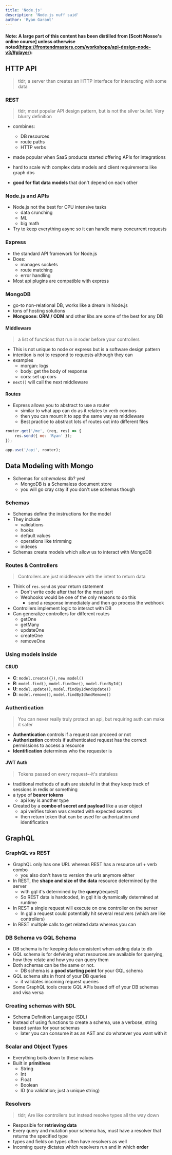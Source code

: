 ```yaml
---
title: 'Node.js'
description: 'Node.js nuff said'
author: 'Ryan Garant'
---
```


#### Note: A large part of this content has been distilled from [Scott Mosse's online course] unless otherwise noted(https://frontendmasters.com/workshops/api-design-node-v3/#player):

<article id="1">

## HTTP API

> tldr; a server than creates an HTTP interface for interacting with some data

### REST

> tldr; most popular API design pattern, but is not the silver bullet. Very blurry definition

-   combines:

    -   DB resources
    -   route paths
    -   HTTP verbs

-   made popular when SaaS products started offering APIs for integrations
-   hard to scale with complex data models and client requirements like graph dbs
-   **good for flat data models** that don't depend on each other

### Node.js and APIs

-   Node.js not the best for CPU intensive tasks
    -   data crunching
    -   ML
    -   big math
-   Try to keep everything async so it can handle many concurrent requests

### Express

-   the standard API framework for Node.js
-   Does:
    -   manages sockets
    -   route matching
    -   error handling
-   Most api plugins are compatible with express

### MongoDB

-   go-to non-relational DB, works like a dream in Node.js
-   tons of hosting solutions
-   **Mongoose: ORM / ODM** and other libs are some of the best for any DB

#### Middleware

> a list of functions that run in roder before your controllers

-   This is not unique to node or express but is a software design pattern
-   intention is not to respond to requests although they can
-   examples
    -   morgan: logs
    -   body: get the body of response
    -   cors: set up cors
-   `next()` will call the next middleware

#### Routes

-   Express allows you to abstract to use a router
    -   similar to what app can do as it relates to verb combos
    -   then you can mount it to app the same way as middleware
    -   Best practice to abstract lots of routes out into different files

```js
router.get('/me', (req, res) => {
    res.send({ me: 'Ryan' });
});

app.use('/api', router);
```

</article>

<article id="2">

## Data Modeling with Mongo

-   Schemas for _schemaless_ db? yes!
    -   MongoDB is a Schemaless document store
    -   you will go cray cray if you don't use schemas though

### Schemas

-   Schemas define the instructions for the model
-   They include
    -   validations
    -   hooks
    -   default values
    -   operations like trimming
    -   indexes
-   Schemas create models which allow us to interact with MongoDB

### Routes & Controllers

> Controllers are just middleware with the intent to return data

-   Think of `res.send` as your return statement
    -   Don't write code after that for the most part
    -   Webhooks would be one of the only reasons to do this
        -   send a response immediately and then go process the webhook
-   Controllers implement logic to interact with DB
-   Can generalize controllers for different routes
    -   getOne
    -   getMany
    -   updateOne
    -   createOne
    -   removeOne

### Using models inside

#### CRUD

-   **C**: `model.create({})`, `new model()`
-   **R**: `model.find()`, `model.findOne()`, `model.findById()`
-   **U**: `model.update()`, `model.findByIdAndUpdate()`
-   **D**: `model.remove()`, `model.findByIdAndRemove()`

### Authentication

> You can never really truly protect an api, but requiring auth can make it safer

-   **Authentication** controls if a request can proceed or not
-   **Authorization** controls if authenticated request has the correct permissions to access a resource
-   **Identification** determines who the requester is

#### JWT Auth

> Tokens passed on every request--it's stateless

-   traditional methods of auth are stateful in that they keep track of sessions in redis or something
-   a type of **bearer tokens**
    -   api key is another type
-   Created by a **combo of secret and payload** like a user object
    -   api verifies token was created with expected secrets
    -   then return token that can be used for authorization and identification

</article>

<article id="3">

## GraphQL

### GraphQL vs REST

-   GraphQL only has one URL whereas REST has a resource url + verb combo
    -   you also don't have to version the urls anymore either
-   In REST, the **shape and size of the data** resource determined by the server
    -   with gql it's determined by the **query**(request)
    -   So REST data is hardcoded, in gql it is dynamically determined at runtime
-   In REST a single request will execute on one controller on the server
    -   In gql a request could potentially hit several resolvers (which are like controllers)
-   In REST multiple calls to get related data whereas you can

### DB Schema vs GQL Schema

-   DB schema is for keeping data consistent when adding data to db
-   GQL schema is for defvining what resources are available for querying, how they relate and how you can query them
-   Both schemas can be the same or not.
    -   DB schema is a **good starting point** for your GQL schema
-   GQL schema sits in front of your DB queries
    -   it validates incoming request queries
-   Some GraphQL tools create GQL APIs based off of your DB schemas and visa versa

### Creating schemas with SDL

-   Schema Definition Language (SDL)
-   Instead of using functions to create a schema, use a verbose, string based syntax for your schemas
    -   later you can consume it as an AST and do whatever you want with it

### Scalar and Object Types

-   Everything boils down to these values
-   Built in **primitives**
    -   String
    -   Int
    -   Float
    -   Boolean
    -   ID (no validation; just a unique string)

### Resolvers

> tldr; Are like controllers but instead resolve types all the way down

-   Resposible for **retrieving data**
-   Every query and mutation your schema has, must have a resolver that returns the specified type
-   types and fields on types often have resolvers as well
-   Incoming query dictates which resolvers run and in which **order**
    </article>
